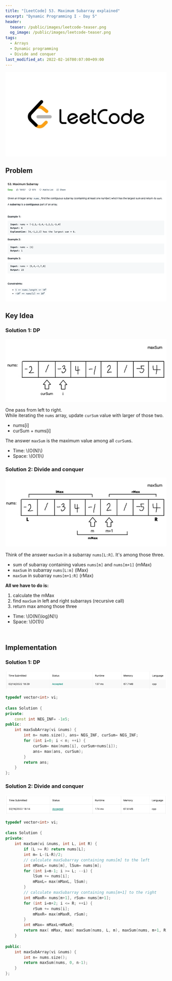 ```yaml
---
title: "[LeetCode] 53. Maximum Subarray explained"
excerpt: "Dynamic Programming I - Day 5"
header:
  teaser: /public/images/leetcode-teaser.png
  og_image: /public/images/leetcode-teaser.png
tags:
  - Arrays
  - Dynamic programming
  - Divide and conquer
last_modified_at: 2022-02-16T00:07:00+09:00
---
```

<a href="https://leetcode.com/">
    <img src="/public/images/leetcode-logo.jpeg"/>
</a>

## Problem
<a href="https://leetcode.com/problems/maximum-subarray/">
    <img src="/public/images/leetcode-53.png"/>
</a>

<br/>

## Key Idea

### Solution 1: DP

<img src="/public/images/leetcode-53-figure-1.png"/>

One pass from left to right.  
While iterating the `nums` array, update `curSum` value with larger of those two.  
- nums[i]
- curSum + nums[i]

The answer `maxSum` is the maximum value among all `curSum`s.

- Time: \\(O(N)\\)  
- Space: \\(O(1)\\)


### Solution 2: Divide and conquer

<img src="/public/images/leetcode-53-figure-2.png"/>

Think of the answer `maxSum` in a subarray `nums[L:R]`. It's among those three.  
- sum of subarray containing values `nums[m]` and `nums[m+1]` (mMax)
- `maxSum` in subarray `nums[L:m]` (lMax)
- `maxSum` in subarray `nums[m+1:R]` (rMax)

**All we have to do is:**  
1) calculate the mMax  
2) find `maxSum` in left and right subarrays (recursive call)  
3) return max among those three

- Time: \\(O(N{\log}N)\\)  
- Space: \\(O(1)\\)

<br/>

## Implementation

### Solution 1: DP

<img src="/public/images/leetcode-53-result-1.png"/>

```cpp
typedef vector<int> vi;

class Solution {
private:
    const int NEG_INF= -1e5;
public:
    int maxSubArray(vi &nums) {
        int n= nums.size(), ans= NEG_INF, curSum= NEG_INF;
        for (int i=0; i < n; ++i) {
            curSum= max(nums[i], curSum+nums[i]);
            ans= max(ans, curSum);
        }
        return ans;
    }
};
```

### Solution 2: Divide and conquer

<img src="/public/images/leetcode-53-result-2.png"/>

```cpp
typedef vector<int> vi;

class Solution {
private:
    int maxSum(vi &nums, int L, int R) {
        if (L >= R) return nums[L];
        int m= L-(L-R)/2;
        // calculate maxSubarray containing nums[m] to the left
        int mMaxL= nums[m], lSum= nums[m];
        for (int i=m-1; i >= L; --i) {
            lSum += nums[i];
            mMaxL= max(mMaxL, lSum);
        }
        // calculate maxSubarray containing nums[m+1] to the right
        int mMaxR= nums[m+1], rSum= nums[m+1];
        for (int i=m+2; i <= R; ++i) {
            rSum += nums[i];
            mMaxR= max(mMaxR, rSum);
        }
        int mMax= mMaxL+mMaxR;
        return max( mMax, max( maxSum(nums, L, m), maxSum(nums, m+1, R) ) );
    }
    
public:
    int maxSubArray(vi &nums) {
        int n= nums.size();
        return maxSum(nums, 0, n-1);
    }
};
```